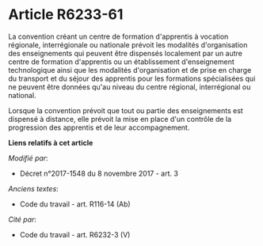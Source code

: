 # Article R6233-61

La convention créant un centre de formation d'apprentis à vocation régionale, interrégionale ou nationale prévoit les
modalités d'organisation des enseignements qui peuvent être dispensés localement par un autre centre de formation d'apprentis
ou un établissement d'enseignement technologique ainsi que les modalités d'organisation et de prise en charge du transport et
du séjour des apprentis pour les formations spécialisées qui ne peuvent être données qu'au niveau du centre régional,
interrégional ou national.

Lorsque la convention prévoit que tout ou partie des enseignements est dispensé à distance, elle prévoit la mise en place
d'un contrôle de la progression des apprentis et de leur accompagnement.

**Liens relatifs à cet article**

_Modifié par_:

  - Décret n°2017-1548 du 8 novembre 2017 - art. 3

_Anciens textes_:

  - Code du travail - art. R116-14 (Ab)

_Cité par_:

  - Code du travail - art. R6232-3 (V)
